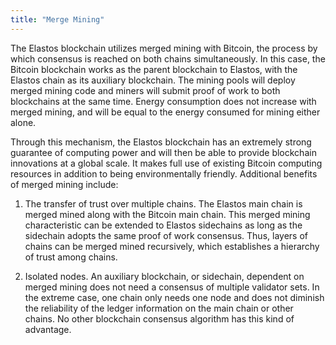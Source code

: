 ```yaml
---
title: "Merge Mining"
---
```


The Elastos blockchain utilizes merged mining with Bitcoin, the process by which consensus is reached on both chains simultaneously. In this case, the Bitcoin blockchain works as the parent blockchain to Elastos, with the Elastos chain as its auxiliary blockchain. The mining pools will deploy merged mining code and miners will submit proof of work to both blockchains at the same time. Energy consumption does not increase with merged mining, and will be equal to the energy consumed for mining either alone.

Through this mechanism, the Elastos blockchain has an extremely strong guarantee of computing power and will then be able to provide blockchain innovations at a global scale. It makes full use of existing Bitcoin computing resources in addition to being environmentally friendly. Additional benefits of merged mining include:

1. The transfer of trust over multiple chains. The Elastos main chain is merged mined along with the Bitcoin main chain. This merged mining characteristic can be extended to Elastos sidechains as long as the sidechain adopts the same proof of work consensus. Thus, layers of chains can be merged mined recursively, which establishes a hierarchy of trust among chains.

2. Isolated nodes. An auxiliary blockchain, or sidechain, dependent on merged mining does not need a consensus of multiple validator sets. In the extreme case, one chain only needs one node and does not diminish the reliability of the ledger information on the main chain or other chains. No other blockchain consensus algorithm has this kind of advantage.
